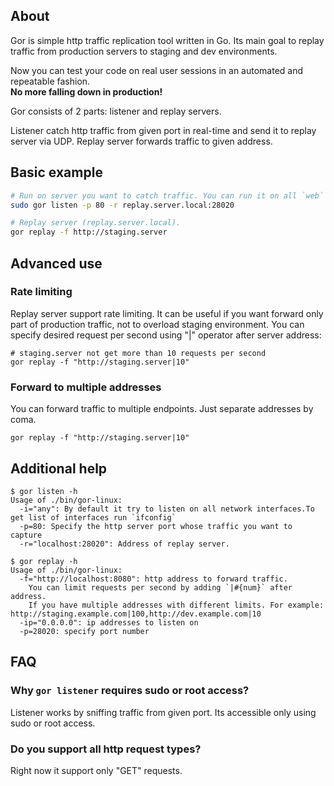 ## About

Gor is simple http traffic replication tool written in Go. 
Its main goal to replay traffic from production servers to staging and dev environments.


Now you can test your code on real user sessions in an automated and repeatable fashion.  
**No more falling down in production!**

Gor consists of 2 parts: listener and replay servers.

Listener catch http traffic from given port in real-time and send it to replay server via UDP. 
Replay server forwards traffic to given address.

## Basic example

```bash
# Run on server you want to catch traffic. You can run it on all `web` machines.
sudo gor listen -p 80 -r replay.server.local:28020 

# Replay server (replay.server.local). 
gor replay -f http://staging.server
```

## Advanced use

### Rate limiting
Replay server support rate limiting. It can be useful if you want forward only part of production traffic, not to overload staging environment. You can specify desired request per second using "|" operator after server address:

```
# staging.server not get more than 10 requests per second
gor replay -f "http://staging.server|10"
```

### Forward to multiple addresses

You can forward traffic to multiple endpoints. Just separate addresses by coma.
```
gor replay -f "http://staging.server|10"
```

## Additional help
```
$ gor listen -h
Usage of ./bin/gor-linux:
  -i="any": By default it try to listen on all network interfaces.To get list of interfaces run `ifconfig`
  -p=80: Specify the http server port whose traffic you want to capture
  -r="localhost:28020": Address of replay server.
```

```
$ gor replay -h
Usage of ./bin/gor-linux:
  -f="http://localhost:8080": http address to forward traffic.
	You can limit requests per second by adding `|#{num}` after address.
	If you have multiple addresses with different limits. For example: http://staging.example.com|100,http://dev.example.com|10
  -ip="0.0.0.0": ip addresses to listen on
  -p=28020: specify port number
```

## FAQ

### Why `gor listener` requires sudo or root access?
Listener works by sniffing traffic from given port. Its accessible only using sudo or root access.

### Do you support all http request types?
Right now it support only "GET" requests.
